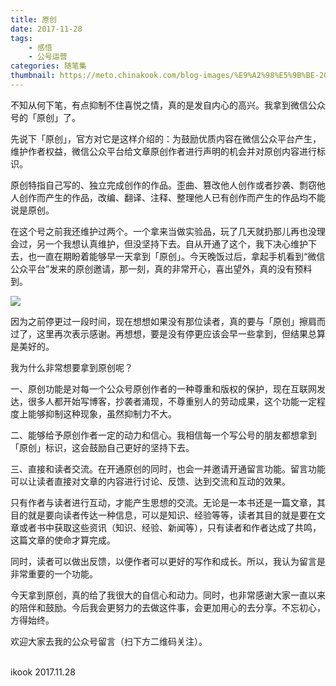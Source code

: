```yaml
---
title: 原创
date: 2017-11-28
tags:
    - 感悟
    - 公号运营
categories: 随笔集
thumbnail: https://meto.chinakook.com/blog-images/%E9%A2%98%E5%9B%BE-2017.11.28.jpg
---
```


<!--more-->

不知从何下笔，有点抑制不住喜悦之情，真的是发自内心的高兴。我拿到微信公众号的「原创」了。

先说下「原创」，官方对它是这样介绍的：为鼓励优质内容在微信公众平台产生，维护作者权益，微信公众平台给文章原创作者进行声明的机会并对原创内容进行标识。

原创特指自己写的、独立完成创作的作品。歪曲、篡改他人创作或者抄袭、剽窃他人创作而产生的作品，改编、翻译、注释、整理他人已有创作而产生的作品均不能说是原创。

在这个号之前我还维护过两个。一个拿来当做实验品，玩了几天就扔那儿再也没理会过，另一个我想认真维护，但没坚持下去。自从开通了这个，我下决心维护下去，也一直在期盼着能够早一天拿到「原创」。今天晚饭过后，拿起手机看到“微信公众平台”发来的原创邀请，那一刻，真的非常开心，喜出望外，真的没有预料到。

![](https://meto.chinakook.com/blog-images/%E5%8E%9F%E5%88%9B-2017.11.28.jpg)

因为之前停更过一段时间，现在想想如果没有那位读者，真的要与「原创」擦肩而过了，这里再次表示感谢。再想想，要是没有停更应该会早一些拿到，但结果总算是美好的。

我为什么非常想要拿到原创呢？

一、原创功能是对每一个公众号原创作者的一种尊重和版权的保护，现在互联网发达，很多人都开始写博客，抄袭者涌现，不尊重别人的劳动成果，这个功能一定程度上能够抑制这种现象，虽然抑制力不大。

二、能够给予原创作者一定的动力和信心。我相信每一个写公号的朋友都想拿到「原创」标识，这会鼓励自己更好的坚持下去。

三、直接和读者交流。在开通原创的同时，也会一并邀请开通留言功能。留言功能可以让读者直接对文章的内容进行讨论、反馈、达到交流和互动的效果。

只有作者与读者进行互动，才能产生思想的交流。无论是一本书还是一篇文章，其目的就是要向读者传达一种信息，可以是知识、经验等等，读者其目的就是要在文章或者书中获取这些资讯（知识、经验、新闻等），只有读者和作者达成了共鸣，这篇文章的使命才算完成。

同时，读者可以做出反馈，以便作者可以更好的写作和成长。所以，我认为留言是非常重要的一个功能。

今天拿到原创，真的给了我很大的自信心和动力。同时，也非常感谢大家一直以来的陪伴和鼓励。今后我会更努力的去做这件事，会更加用心的去分享。不忘初心，方得始终。

欢迎大家去我的公众号留言（扫下方二维码关注）。


<br>ikook
2017.11.28


